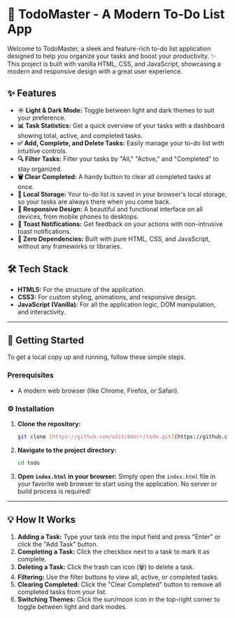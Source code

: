 # 📝 TodoMaster - A Modern To-Do List App

Welcome to TodoMaster, a sleek and feature-rich to-do list application designed to help you organize your tasks and boost your productivity. ✨ This project is built with vanilla HTML, CSS, and JavaScript, showcasing a modern and responsive design with a great user experience.

## ✨ Features

-   **☀️ Light & Dark Mode:** Toggle between light and dark themes to suit your preference.
-   **📊 Task Statistics:** Get a quick overview of your tasks with a dashboard showing total, active, and completed tasks.
-   **✅ Add, Complete, and Delete Tasks:** Easily manage your to-do list with intuitive controls.
-   **🔍 Filter Tasks:** Filter your tasks by "All," "Active," and "Completed" to stay organized.
-   **🗑️ Clear Completed:** A handy button to clear all completed tasks at once.
-   **💾 Local Storage:** Your to-do list is saved in your browser's local storage, so your tasks are always there when you come back.
-   **📱 Responsive Design:** A beautiful and functional interface on all devices, from mobile phones to desktops.
-   **🍞 Toast Notifications:** Get feedback on your actions with non-intrusive toast notifications.
-   **🚀 Zero Dependencies:** Built with pure HTML, CSS, and JavaScript, without any frameworks or libraries.

## 🛠️ Tech Stack

-   **HTML5:** For the structure of the application.
-   **CSS3:** For custom styling, animations, and responsive design.
-   **JavaScript (Vanilla):** For all the application logic, DOM manipulation, and interactivity.

---

## 🚀 Getting Started

To get a local copy up and running, follow these simple steps.

### Prerequisites

-   A modern web browser (like Chrome, Firefox, or Safari).

### ⚙️ Installation

1.  **Clone the repository:**
    ```sh
    git clone [https://github.com/uditc0derr/todo.git](https://github.com/uditc0derr/todo.git)
    ```
2.  **Navigate to the project directory:**
    ```sh
    cd todo
    ```
3.  **Open `index.html` in your browser:**
    Simply open the `index.html` file in your favorite web browser to start using the application. No server or build process is required!

---

## 💡 How It Works

1.  **Adding a Task:** Type your task into the input field and press "Enter" or click the "Add Task" button.
2.  **Completing a Task:** Click the checkbox next to a task to mark it as complete.
3.  **Deleting a Task:** Click the trash can icon (🗑️) to delete a task.
4.  **Filtering:** Use the filter buttons to view all, active, or completed tasks.
5.  **Clearing Completed:** Click the "Clear Completed" button to remove all completed tasks from your list.
6.  **Switching Themes:** Click the sun/moon icon in the top-right corner to toggle between light and dark modes.

